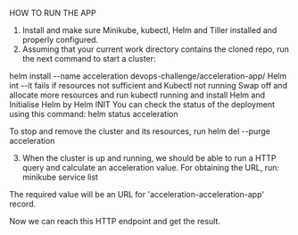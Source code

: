 HOW TO RUN THE APP

1. Install and make sure  Minikube, kubectl, Helm and Tiller installed and properly configured.
2. Assuming that your current work directory contains the cloned repo, run the next command to start a cluster:

helm install --name acceleration devops-challenge/acceleration-app/
Helm int --it fails if resources not sufficient and Kubectl not running 
Swap off and allocate more resources and run kubectl running 
and install Helm
and Initialise Helm  by Helm INIT 
You can check the status of the deployment using this command:
helm status acceleration

To stop and remove the cluster and its resources, run 
helm del --purge acceleration

3. When the cluster is up and running, we should be able to run a HTTP query and calculate an acceleration value. For obtaining the URL, run:
minikube service list

The required value will be an URL for 'acceleration-acceleration-app' record.

Now we can reach this HTTP endpoint and get the result.
